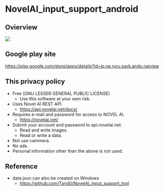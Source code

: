 
# NovelAI_input_support_android

## Ovierview


[![](https://img.youtube.com/vi/j5mdzIkD48M/0.jpg)](https://www.youtube.com/watch?v=j5mdzIkD48M)

## Google play site
https://play.google.com/store/apps/details?id=jp.ne.ruru.park.ando.naiview

## This privacy policy
  - Free (GNU LESSER GENERAL PUBLIC LICENSE)
    - Use this software at your own risk.
  - Uses Novel AI REST API.
    - https://api.novelai.net/docs/
  - Requires e-mail and password for access to NOVEL AI.
    - https://novelai.net/
  - Submit your account and password to api.novelai.net.
    - Read and write images.
    - Read or write a data.
  - Not use cammera.
  - No ads.
  - Personal information other than the above is not used.

## Reference
- data.json can also be created on Windows
  - https://github.com/Tand0/NovelAI_input_support_tool

